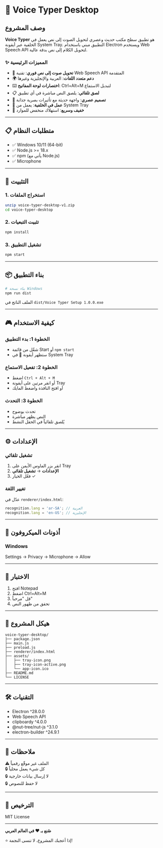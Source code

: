 # 🎤 Voice Typer Desktop

## وصف المشروع

**Voice Typer** هو تطبيق سطح مكتب حديث وعصري لتحويل الصوت إلى نص يعمل في الخلفية عبر أيقونة System Tray. التطبيق مبني باستخدام Electron ويستخدم Web Speech API لتحويل الكلام إلى نص بدقة عالية.

### ✨ المميزات الرئيسية

- 🎯 **تحويل صوت إلى نص فوري**: تقنية Web Speech API المتقدمة
- 🌍 **دعم متعدد اللغات**: العربية والإنجليزية وغيرها
- ⌨️ **اختصارات لوحة المفاتيح**: Ctrl+Alt+M لتبديل الاستماع
- 📋 **لصق تلقائي**: يلصق النص مباشرة في أي تطبيق
- 🎨 **تصميم عصري**: واجهة حديثة مع تأثيرات بصرية جذابة
- 🔔 **عمل في الخلفية**: يعمل من System Tray
- 🚀 **خفيف وسريع**: استهلاك منخفض للموارد

---

## 📋 متطلبات النظام

- ✅ Windows 10/11 (64-bit)
- ✅ Node.js >= 18.x
- ✅ npm (يأتي مع Node.js)
- ✅ Microphone

---

## 🚀 التثبيت

### 1. استخراج الملفات
```bash
unzip voice-typer-desktop-v1.zip
cd voice-typer-desktop
```

### 2. تثبيت التبعيات
```bash
npm install
```

### 3. تشغيل التطبيق
```bash
npm start
```

---

## 📦 بناء التطبيق

```bash
# بناء نسخة Windows
npm run dist
```

الملف الناتج في `dist/Voice Typer Setup 1.0.0.exe`

---

## 🎮 كيفية الاستخدام

### الخطوة 1: بدء التطبيق
- شغّل من قائمة Start أو `npm start`
- ستظهر أيقونة 🎤 في System Tray

### الخطوة 2: تفعيل الاستماع
- اضغط `Ctrl + Alt + M`
- أو انقر مرتين على أيقونة Tray
- أو افتح النافذة واضغط المايك

### الخطوة 3: التحدث
- تحدث بوضوح
- النص يظهر مباشرة
- يُلصق تلقائياً في الحقل النشط

---

## ⚙️ الإعدادات

### تشغيل تلقائي
1. انقر بزر الماوس الأيمن على Tray
2. **الإعدادات** → **تشغيل تلقائي**
3. فعّل الخيار ✓

### تغيير اللغة
عدّل في `renderer/index.html`:
```javascript
recognition.lang = 'ar-SA'; // العربية
recognition.lang = 'en-US'; // الإنجليزية
```

---

## 🔐 أذونات الميكروفون

### Windows
Settings → Privacy → Microphone → Allow

---

## 🧪 الاختبار

1. افتح Notepad
2. اضغط Ctrl+Alt+M
3. قل "مرحباً"
4. تحقق من ظهور النص

---

## 📁 هيكل المشروع

```
voice-typer-desktop/
├── package.json
├── main.js
├── preload.js
├── renderer/index.html
├── assets/
│   ├── tray-icon.png
│   ├── tray-icon-active.png
│   └── app-icon.ico
├── README.md
└── LICENSE
```

---

## 🛠️ التقنيات

- Electron ^28.0.0
- Web Speech API
- clipboardy ^4.0.0
- @nut-tree/nut-js ^3.1.0
- electron-builder ^24.9.1

---

## 📝 ملاحظات

⚠️ الملف غير موقّع رقمياً  
🔒 كل شيء يعمل محلياً  
🔒 لا إرسال بيانات خارجية  
🔒 لا حفظ للنصوص

---

## 📜 الترخيص

MIT License

---

**صُنع بـ ❤️ في العالم العربي**

⭐ إذا أعجبك المشروع، لا تنسى النجمة!
